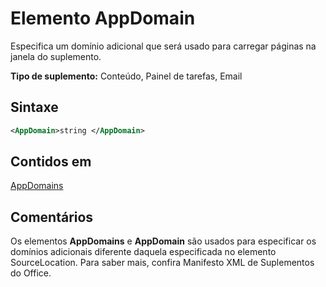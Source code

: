 # <a name="appdomain-element"></a>Elemento AppDomain

Especifica um domínio adicional que será usado para carregar páginas na janela do suplemento.

**Tipo de suplemento:** Conteúdo, Painel de tarefas, Email

## <a name="syntax"></a>Sintaxe

```XML
<AppDomain>string </AppDomain>
```

## <a name="contained-in"></a>Contidos em

[AppDomains](appdomains.md)

## <a name="remarks"></a>Comentários

Os elementos **AppDomains** e **AppDomain** são usados para especificar os domínios adicionais diferente daquela especificada no elemento SourceLocation. Para saber mais, confira Manifesto XML de Suplementos do Office.

